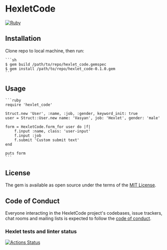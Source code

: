 # HexletCode

[![Ruby](https://github.com/frontstall/rails-project-63/actions/workflows/main.yml/badge.svg)](https://github.com/frontstall/rails-project-63/actions/workflows/main.yml)

## Installation

Clone repo to local machine, then run:

    ```sh
    $ gem build /path/to/repo/hexlet_code.gemspec
    $ gem install /path/to/repo/hexlet_code-0.1.0.gem 
    ```

## Usage

    ```ruby
    require 'hexlet_code'

    Struct.new 'User', :name, :job, :gender, keyword_init: true
    user = Struct::User.new name: 'Vasyan', job: 'Hexlet', gender: 'male'

    form = HexletCode.form_for user do |f|
        f.input :name, class: 'user-input'
        f.input :job
        f.submit 'Custom submit text'
    end

    puts form
    ```

## License

The gem is available as open source under the terms of the [MIT License](https://opensource.org/licenses/MIT).

## Code of Conduct

Everyone interacting in the HexletCode project's codebases, issue trackers, chat rooms and mailing lists is expected to follow the [code of conduct](https://github.com/frontstall/hexlet_code/blob/main/CODE_OF_CONDUCT.md).

### Hexlet tests and linter status

[![Actions Status](https://github.com/frontstall/rails-project-63/actions/workflows/hexlet-check.yml/badge.svg)](https://github.com/frontstall/rails-project-63/actions)
